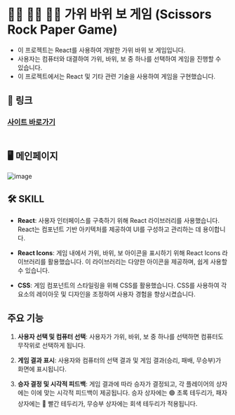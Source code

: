 # ✌🏻 ✊🏻 ✋🏻 가위 바위 보 게임 (Scissors Rock Paper Game)

- 이 프로젝트는 React를 사용하여 개발한 가위 바위 보 게임입니다.
- 사용자는 컴퓨터와 대결하여 가위, 바위, 보 중 하나를 선택하여 게임을 진행할 수 있습니다.
- 이 프로젝트에서는 React 및 기타 관련 기술을 사용하여 게임을 구현했습니다.
## 🚀 링크
### [사이트 바로가기](https://goseongho.github.io/rock-scissor-paper/) <br><br>
## 🖥 메인페이지
![image](https://github.com/goseongho/rock-scissor-paper/assets/152961741/eb916043-f72a-43e2-9ae4-516f0d35b091)

## 🛠 SKILL
- **React**: 사용자 인터페이스를 구축하기 위해 React 라이브러리를 사용했습니다. React는 컴포넌트 기반 아키텍처를 제공하여 UI를 구성하고 관리하는 데 용이합니다.

- **React Icons**: 게임 내에서 가위, 바위, 보 아이콘을 표시하기 위해 React Icons 라이브러리를 활용했습니다. 이 라이브러리는 다양한 아이콘을 제공하며, 쉽게 사용할 수 있습니다.

- **CSS**: 게임 컴포넌트의 스타일링을 위해 CSS를 활용했습니다. CSS를 사용하여 각 요소의 레이아웃 및 디자인을 조정하여 사용자 경험을 향상시켰습니다.

## 주요 기능

1. **사용자 선택 및 컴퓨터 선택**: 사용자가 가위, 바위, 보 중 하나를 선택하면 컴퓨터도 무작위로 선택하게 됩니다.

2. **게임 결과 표시**: 사용자와 컴퓨터의 선택 결과 및 게임 결과(승리, 패배, 무승부)가 화면에 표시됩니다.

3. **승자 결정 및 시각적 피드백**: 게임 결과에 따라 승자가 결정되고, 각 플레이어의 상자에는 이에 맞는 시각적 피드백이 제공됩니다. 승자 상자에는 🟢 초록 테두리가, 패자 상자에는 🔴 빨간 테두리가, 무승부 상자에는 회색 테두리가 적용됩니다.
